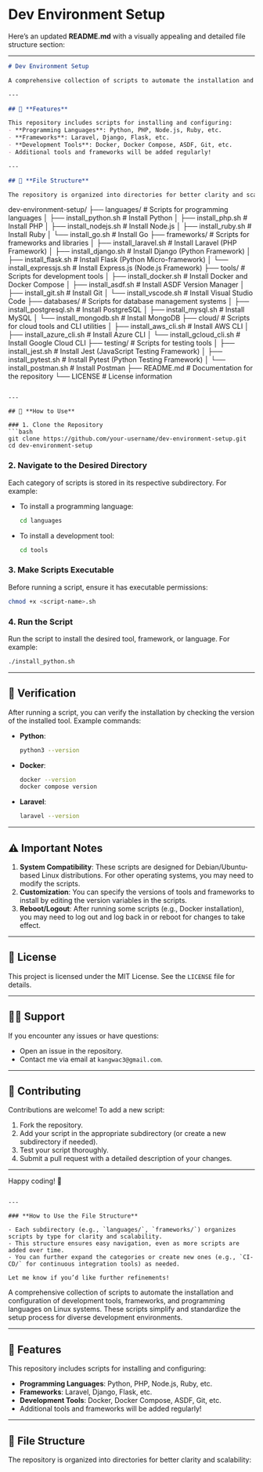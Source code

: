 # Dev Environment Setup

Here’s an updated **README.md** with a visually appealing and detailed file structure section:

---

```markdown
# Dev Environment Setup

A comprehensive collection of scripts to automate the installation and configuration of development tools, frameworks, and programming languages on Linux systems. These scripts simplify and standardize the setup process for diverse development environments.

---

## 🚀 **Features**

This repository includes scripts for installing and configuring:
- **Programming Languages**: Python, PHP, Node.js, Ruby, etc.
- **Frameworks**: Laravel, Django, Flask, etc.
- **Development Tools**: Docker, Docker Compose, ASDF, Git, etc.
- Additional tools and frameworks will be added regularly!

---

## 📂 **File Structure**

The repository is organized into directories for better clarity and scalability:

```

dev-environment-setup/
├── languages/                     # Scripts for programming languages
│   ├── install_python.sh          # Install Python
│   ├── install_php.sh             # Install PHP
│   ├── install_nodejs.sh          # Install Node.js
│   ├── install_ruby.sh            # Install Ruby
│   └── install_go.sh              # Install Go
├── frameworks/                    # Scripts for frameworks and libraries
│   ├── install_laravel.sh         # Install Laravel (PHP Framework)
│   ├── install_django.sh          # Install Django (Python Framework)
│   ├── install_flask.sh           # Install Flask (Python Micro-framework)
│   └── install_expressjs.sh       # Install Express.js (Node.js Framework)
├── tools/                         # Scripts for development tools
│   ├── install_docker.sh          # Install Docker and Docker Compose
│   ├── install_asdf.sh            # Install ASDF Version Manager
│   ├── install_git.sh             # Install Git
│   └── install_vscode.sh          # Install Visual Studio Code
├── databases/                     # Scripts for database management systems
│   ├── install_postgresql.sh      # Install PostgreSQL
│   ├── install_mysql.sh           # Install MySQL
│   └── install_mongodb.sh         # Install MongoDB
├── cloud/                         # Scripts for cloud tools and CLI utilities
│   ├── install_aws_cli.sh         # Install AWS CLI
│   ├── install_azure_cli.sh       # Install Azure CLI
│   └── install_gcloud_cli.sh      # Install Google Cloud CLI
├── testing/                       # Scripts for testing tools
│   ├── install_jest.sh            # Install Jest (JavaScript Testing Framework)
│   ├── install_pytest.sh          # Install Pytest (Python Testing Framework)
│   └── install_postman.sh         # Install Postman
├── README.md                      # Documentation for the repository
└── LICENSE                        # License information

```

---

## 🔧 **How to Use**

### 1. Clone the Repository
```bash
git clone https://github.com/your-username/dev-environment-setup.git
cd dev-environment-setup
```

### 2. Navigate to the Desired Directory

Each category of scripts is stored in its respective subdirectory. For example:

- To install a programming language:
  ```bash
  cd languages
  ```
- To install a development tool:
  ```bash
  cd tools
  ```

### 3. Make Scripts Executable

Before running a script, ensure it has executable permissions:

```bash
chmod +x <script-name>.sh
```

### 4. Run the Script

Run the script to install the desired tool, framework, or language. For example:

```bash
./install_python.sh
```

---

## 📝 **Verification**

After running a script, you can verify the installation by checking the version of the installed tool. Example commands:

- **Python**:
  ```bash
  python3 --version
  ```
- **Docker**:
  ```bash
  docker --version
  docker compose version
  ```
- **Laravel**:
  ```bash
  laravel --version
  ```

---

## ⚠️ **Important Notes**

1. **System Compatibility**: These scripts are designed for Debian/Ubuntu-based Linux distributions. For other operating systems, you may need to modify the scripts.
2. **Customization**: You can specify the versions of tools and frameworks to install by editing the version variables in the scripts.
3. **Reboot/Logout**: After running some scripts (e.g., Docker installation), you may need to log out and log back in or reboot for changes to take effect.

---

## 📜 **License**

This project is licensed under the MIT License. See the `LICENSE` file for details.

---

## 🙋‍♂️ **Support**

If you encounter any issues or have questions:

- Open an issue in the repository.
- Contact me via email at `kangwac3@gmail.com`.

---

## 🌟 **Contributing**

Contributions are welcome! To add a new script:

1. Fork the repository.
2. Add your script in the appropriate subdirectory (or create a new subdirectory if needed).
3. Test your script thoroughly.
4. Submit a pull request with a detailed description of your changes.

---

Happy coding! 🚀

```

---

### **How to Use the File Structure**

- Each subdirectory (e.g., `languages/`, `frameworks/`) organizes scripts by type for clarity and scalability.
- This structure ensures easy navigation, even as more scripts are added over time.
- You can further expand the categories or create new ones (e.g., `CI-CD/` for continuous integration tools) as needed.

Let me know if you’d like further refinements!
```


A comprehensive collection of scripts to automate the installation and configuration of development tools, frameworks, and programming languages on Linux systems. These scripts simplify and standardize the setup process for diverse development environments.

---

## 🚀 **Features**

This repository includes scripts for installing and configuring:

- **Programming Languages**: Python, PHP, Node.js, Ruby, etc.
- **Frameworks**: Laravel, Django, Flask, etc.
- **Development Tools**: Docker, Docker Compose, ASDF, Git, etc.
- Additional tools and frameworks will be added regularly!

---

## 📂 **File Structure**

The repository is organized into directories for better clarity and scalability:
